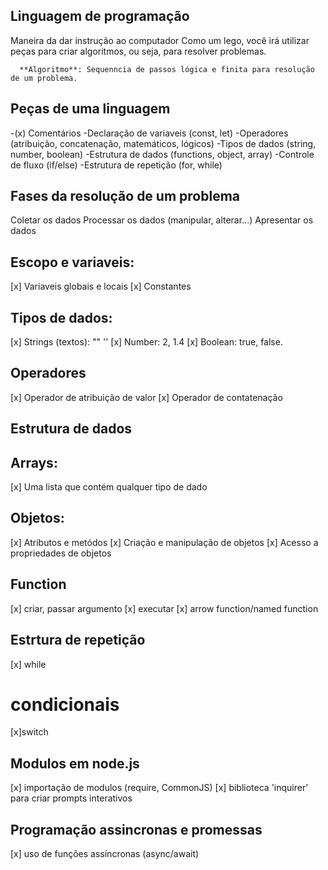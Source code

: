 ## Linguagem de programação

Maneira da dar instrução ao computador
Como um lego, você irá utilizar peças para criar algoritmos, ou seja, para resolver problemas.

      **Algoritmo**: Sequenncia de passos lógica e finita para resolução de um problema.

 ## Peças de uma linguagem 

  -(x) Comentários
  -Declaração de variaveis (const, let)
  -Operadores (atribuição, concatenação, matemáticos, lógicos)
  -Tipos de dados (string, number, boolean)
  -Estrutura de dados (functions, object, array)
  -Controle de fluxo (if/else)
  -Estrutura de repetição (for, while)

  ## Fases da resolução de um problema

  Coletar os dados
  Processar os dados (manipular, alterar...)
  Apresentar os dados

  ## Escopo e variaveis:

  [x] Variaveis globais e locais
  [x] Constantes

  ## Tipos de dados:

  [x] Strings (textos): "" '' 
  [x] Number: 2, 1.4
  [x] Boolean: true, false.

  ## Operadores

  [x] Operador de atribuição de valor 
  [x] Operador de contatenação

  ## Estrutura de dados

  ## Arrays:

  [x] Uma lista que contém qualquer tipo de dado

  ## Objetos:

  [x] Atributos e metódos
  [x] Criação e manipulação de objetos
  [x] Acesso a propriedades de objetos

  ## Function
  
  [x] criar, passar argumento
  [x] executar
  [x] arrow function/named function
  
  ## Estrtura de repetição

  [x] while

  # condicionais

  [x]switch

  ## Modulos em node.js

  [x] importação de modulos (require, CommonJS)
  [x] biblioteca 'inquirer' para criar prompts interativos

  ## Programação assincronas e promessas

  [x] uso de funções assíncronas (async/await)
